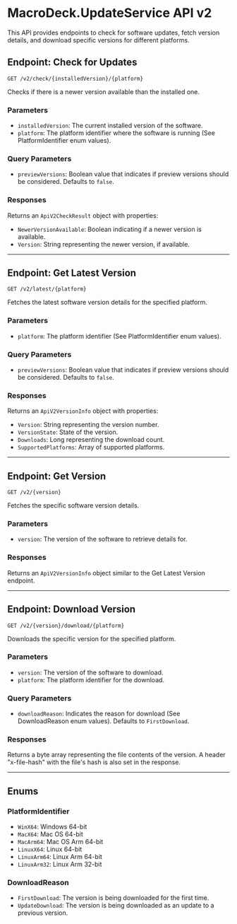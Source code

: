 # MacroDeck.UpdateService API v2

This API provides endpoints to check for software updates, fetch version details, and download specific versions for different platforms.

## **Endpoint: Check for Updates**

`GET /v2/check/{installedVersion}/{platform}`

Checks if there is a newer version available than the installed one.

### Parameters

- `installedVersion`: The current installed version of the software.
- `platform`: The platform identifier where the software is running (See PlatformIdentifier enum values).

### Query Parameters

- `previewVersions`: Boolean value that indicates if preview versions should be considered. Defaults to `false`.

### Responses

Returns an `ApiV2CheckResult` object with properties:

- `NewerVersionAvailable`: Boolean indicating if a newer version is available.
- `Version`: String representing the newer version, if available.

---

## **Endpoint: Get Latest Version**

`GET /v2/latest/{platform}`

Fetches the latest software version details for the specified platform.

### Parameters

- `platform`: The platform identifier (See PlatformIdentifier enum values).

### Query Parameters

- `previewVersions`: Boolean value that indicates if preview versions should be considered. Defaults to `false`.

### Responses

Returns an `ApiV2VersionInfo` object with properties:

- `Version`: String representing the version number.
- `VersionState`: State of the version.
- `Downloads`: Long representing the download count.
- `SupportedPlatforms`: Array of supported platforms.

---

## **Endpoint: Get Version**

`GET /v2/{version}`

Fetches the specific software version details.

### Parameters

- `version`: The version of the software to retrieve details for.

### Responses

Returns an `ApiV2VersionInfo` object similar to the Get Latest Version endpoint.

---

## **Endpoint: Download Version**

`GET /v2/{version}/download/{platform}`

Downloads the specific version for the specified platform.

### Parameters

- `version`: The version of the software to download.
- `platform`: The platform identifier for the download.

### Query Parameters

- `downloadReason`: Indicates the reason for download (See DownloadReason enum values). Defaults to `FirstDownload`.

### Responses

Returns a byte array representing the file contents of the version. A header "x-file-hash" with the file's hash is also set in the response.

---

## Enums

### **PlatformIdentifier**

- `WinX64`: Windows 64-bit
- `MacX64`: Mac OS 64-bit
- `MacArm64`: Mac OS Arm 64-bit
- `LinuxX64`: Linux 64-bit
- `LinuxArm64`: Linux Arm 64-bit
- `LinuxArm32`: Linux Arm 32-bit

### **DownloadReason**

- `FirstDownload`: The version is being downloaded for the first time.
- `UpdateDownload`: The version is being downloaded as an update to a previous version.
